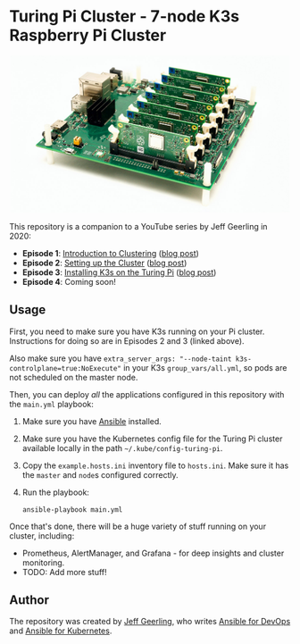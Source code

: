 # Turing Pi Cluster - 7-node K3s Raspberry Pi Cluster

<p align="center"><a href="https://www.youtube.com/watch?v=kgVz4-SEhbE"><img src="images/turing-pi-cluster-hero.jpg?raw=true" width="500" height="auto" alt="Turing Pi - Raspberry Pi Compute Module Cluster" /></a></p>

This repository is a companion to a YouTube series by Jeff Geerling in 2020:

  - **Episode 1**: [Introduction to Clustering](https://www.youtube.com/watch?v=kgVz4-SEhbE) ([blog post](https://www.jeffgeerling.com/blog/2020/raspberry-pi-cluster-episode-1-introduction-clusters))
  - **Episode 2**: [Setting up the Cluster](https://www.youtube.com/watch?v=xNndbfxMCLo) ([blog post](https://www.jeffgeerling.com/blog/2020/raspberry-pi-cluster-episode-2-setting-cluster))
  - **Episode 3**: [Installing K3s on the Turing Pi](https://www.youtube.com/watch?v=N4bfNefjBSw) ([blog post](https://www.jeffgeerling.com/blog/2020/pi-cluster-episode-3-installing-k3s-kubernetes-on-turing-pi))
  - **Episode 4**: Coming soon!

## Usage

First, you need to make sure you have K3s running on your Pi cluster. Instructions for doing so are in Episodes 2 and 3 (linked above).

Also make sure you have `extra_server_args: "--node-taint k3s-controlplane=true:NoExecute"` in your K3s `group_vars/all.yml`, so pods are not scheduled on the master node.

Then, you can deploy _all_ the applications configured in this repository with the `main.yml` playbook:

  1. Make sure you have [Ansible](https://docs.ansible.com/ansible/latest/installation_guide/intro_installation.html) installed.
  2. Make sure you have the Kubernetes config file for the Turing Pi cluster available locally in the path `~/.kube/config-turing-pi`.
  3. Copy the `example.hosts.ini` inventory file to `hosts.ini`. Make sure it has the `master` and `node`s configured correctly.
  4. Run the playbook:

     ```
     ansible-playbook main.yml
     ```

Once that's done, there will be a huge variety of stuff running on your cluster, including:

  - Prometheus, AlertManager, and Grafana - for deep insights and cluster monitoring.
  - TODO: Add more stuff!

## Author

The repository was created by [Jeff Geerling](https://www.jeffgeerling.com), who writes [Ansible for DevOps](https://www.ansiblefordevops.com) and [Ansible for Kubernetes](https://www.ansibleforkubernetes.com).
